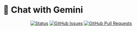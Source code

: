 # 🤖 **Chat** with **Gemini**
<div align="center">

[![Status](https://img.shields.io/badge/status-active-success.svg)]()
[![GitHub Issues](https://img.shields.io/github/issues/yourusername/your-repo-name.svg)](https://github.com/yourusername/your-repo-name/issues)
[![GitHub Pull Requests](https://img.shields.io/github/issues-pr/yourusername/your-repo-name.svg)](https://github.com/yourusername/your-repo-name/pulls)

</div>